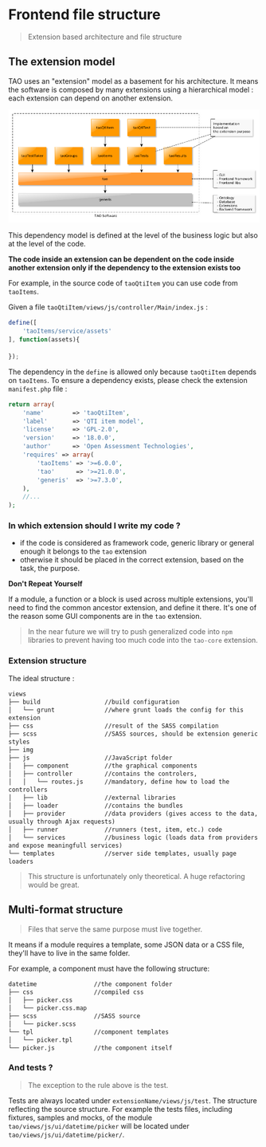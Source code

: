 <!--
authors:
    - "Bertrand Chevrier"
tags:
   - "Frontend":
        - "Frontend Architecture"
-->

# Frontend file structure

> Extension based architecture and file structure

## The extension model

TAO uses an "extension" model as a basement for his architecture. It means the software is composed by many extensions using a hierarchical model : each extension can depend on another extension.

![extension model](../resources/extension.png)

This dependency model is defined at the level of the business logic but also at the level of the code.

**The code inside an extension can be dependent on the code inside another extension only if the dependency to the extension exists too**

For example, in the source code of `taoQtiItem` you can use code from `taoItems`. 

Given a file `taoQtiItem/views/js/controller/Main/index.js` :

```js
define([
    'taoItems/service/assets'
], function(assets){

});
```

The dependency in the `define` is allowed only because `taoQtiItem` depends on `taoItems`. To ensure a dependency exists, please check the extension `manifest.php` file :

```php
return array(
    'name'        => 'taoQtiItem',
    'label'       => 'QTI item model',
    'license'     => 'GPL-2.0',
    'version'     => '18.0.0',
    'author'      => 'Open Assessment Technologies',
    'requires' => array(
        'taoItems' => '>=6.0.0',
        'tao'      => '>=21.0.0',
        'generis'  => '>=7.3.0',
    ),
    //...
);
```

### In which extension should I write my code ?

 - if the code is considered as framework code, generic library or general enough it belongs to the `tao` extension
 - otherwise it should be placed in the correct extension, based on the task, the purpose.

**Don't Repeat Yourself**

If a module, a function or a block is used across multiple extensions, you'll need to find the common ancestor extension, and define it there. It's one of the reason some GUI components are in the `tao` extension.

> In the near future we will try to push generalized code into `npm` libraries to prevent having too much code into the `tao-core` extension.


### Extension structure

The ideal structure :
```
views
├── build                  //build configuration
│   └── grunt              //where grunt loads the config for this extension
├── css                    //result of the SASS compilation
├── scss                   //SASS sources, should be extension generic styles
├── img
├── js                     //JavaScript folder
│   ├── component          //the graphical components
│   ├── controller         //contains the controlers,
│   │   └── routes.js      //mandatory, define how to load the controllers
│   ├── lib                //external libraries
│   ├── loader             //contains the bundles
│   ├── provider           //data providers (gives access to the data, usually through Ajax requests)
│   ├── runner             //runners (test, item, etc.) code
│   └── services           //business logic (loads data from providers and expose meaningfull services)
└── templates              //server side templates, usually page loaders
```

> This structure is unfortunately only theoretical. A huge refactoring would be great.

## Multi-format structure

> Files that serve the same purpose must live together.

It means if a module requires a template, some JSON data or a CSS file, they'll have to live in the same folder.

For example, a component must have the following structure:

```
datetime                //the component folder
├── css                 //compiled css
│   ├── picker.css
│   └── picker.css.map
├── scss                //SASS source
│   └── picker.scss
└── tpl                 //component templates
│   └── picker.tpl
└── picker.js           //the component itself
```

### And tests ?

> The exception to the rule above is the test.

Tests are always located under `extensionName/views/js/test`. The structure reflecting the source structure.
For example the tests files, including fixtures, samples and mocks, of the module `tao/views/js/ui/datetime/picker` will be located under  `tao/views/js/ui/datetime/picker/`.
